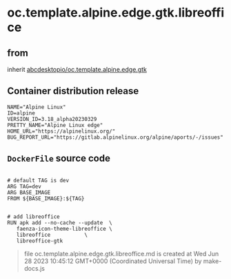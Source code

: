 # oc.template.alpine.edge.gtk.libreoffice
## from
 inherit [abcdesktopio/oc.template.alpine.edge.gtk](../oc.template.alpine.edge.gtk)
## Container distribution release


``` 
NAME="Alpine Linux"
ID=alpine
VERSION_ID=3.18_alpha20230329
PRETTY_NAME="Alpine Linux edge"
HOME_URL="https://alpinelinux.org/"
BUG_REPORT_URL="https://gitlab.alpinelinux.org/alpine/aports/-/issues"

```



## `DockerFile` source code

``` 

# default TAG is dev
ARG TAG=dev
ARG BASE_IMAGE
FROM ${BASE_IMAGE}:${TAG}


# add libreoffice
RUN apk add --no-cache --update  \
   faenza-icon-theme-libreoffice \
   libreoffice 			 \
   libreoffice-gtk

```



> file oc.template.alpine.edge.gtk.libreoffice.md is created at Wed Jun 28 2023 10:45:12 GMT+0000 (Coordinated Universal Time) by make-docs.js
